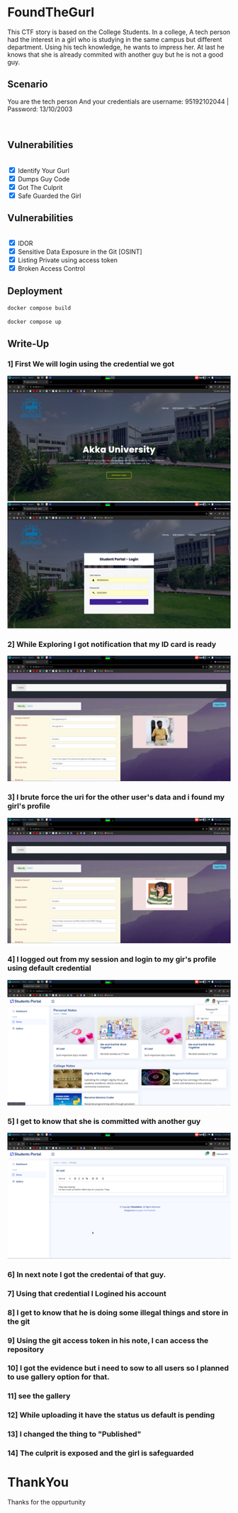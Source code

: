 # FoundTheGurl

This CTF story is based on the College Students.
In a college, A tech person had the interest in a girl who is studying in the same campus but different department. Using his tech knowledge, he wants to impress her. At last he knows that she is already commited with another guy but he is not a good guy.
<br>

## Scenario 

You are the tech person 
And your credentials are username: 95192102044 | Password: 13/10/2003

<br>

## Vulnerabilities

<br><input type="checkbox" checked> Identify Your Gurl
<br><input type="checkbox" checked> Dumps Guy Code
<br><input type="checkbox" checked> Got The Culprit 
<br><input type="checkbox" checked> Safe Guarded the Girl


## Vulnerabilities

<br><input type="checkbox" checked> IDOR
<br><input type="checkbox" checked> Sensitive Data Exposure in the Git [OSINT]
<br><input type="checkbox" checked> Listing Private using access token
<br><input type="checkbox" checked> Broken Access Control


## Deployment

``` bash
docker compose build 
```

``` bash
docker compose up
```


## Write-Up

### 1] First We will login using the credential we got<br>
![Check the desc](./Docs/1.png)
![Check the desc](./Docs/2.png)
### 2] While Exploring I got notification that my ID card is ready<br>
![Check the desc](./Docs/3.png)
### 3] I brute force the uri for the other user's data and i found my girl's profile<br>
![Check the desc](./Docs/4.png)
### 4] I logged out from my session and login to my gir's profile using default credential<br>
![Check the desc](./Docs/5.png)

### 5] I get to know that she is committed with another guy<br>
![Check the desc](./Docs/6.png)

### 6] In next note I got the credentai of that guy.<br>
### 7] Using that credential I Logined his account <br>

### 8] I get to know that he is doing some illegal things and store in the git<br>
### 9] Using the git access token in his note, I can access the repository

### 10] I got the evidence but i need to sow to all users so I planned to use gallery option for that.<br>

### 11] see the gallery<br>
### 12] While uploading it have the status us default is pending<br>
### 13] I changed the thing to "Published" <br>
### 14] The culprit is exposed and the girl is safeguarded<br>

# ThankYou
Thanks for the oppurtunity 
